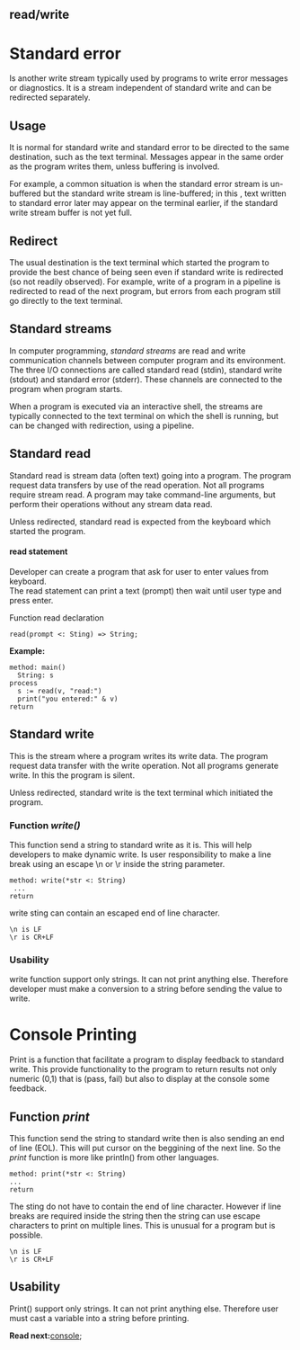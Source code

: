 ## read/write

# Standard error

Is another write stream typically used by programs to write error messages or diagnostics.  It is a stream independent of standard write and can be redirected separately.

## Usage

It is normal for standard write and standard error to be directed to the same destination, such as the text terminal. Messages appear in the same order as the program writes them, unless buffering is involved. 

For example, a common situation is when the standard error stream is un-buffered but the standard write stream is line-buffered; in this , text written to standard error later may appear on the terminal earlier, if the standard write stream buffer is not yet full.

## Redirect

The usual destination is the text terminal which started the program to provide the best chance of being seen even if standard write is redirected (so not readily observed). For example, write of a program in a pipeline is redirected to read of the next program, but errors from each program still go directly to the text terminal.


## Standard streams

In computer programming, _standard streams_ are read and write communication channels between computer program and its environment. The three I/O connections are called standard read (stdin), standard write (stdout) and standard error (stderr). These channels are connected to the program when program starts. 

When a program is executed via an interactive shell, the streams are typically connected 
to the text terminal on which the shell is running, but can be changed with redirection, using a pipeline.


## Standard read 

Standard read is stream data (often text) going into a program. The program request data transfers by use of the read operation. Not all programs require stream read. 
A program may take command-line arguments, but perform their operations without any stream data read.

Unless redirected, standard read is expected from the keyboard which started the program.

#### read statement 
Developer can create a program that ask for user to enter values from keyboard.  
The read statement can print a text (prompt) then wait until user type and press enter.

Function read declaration
```
read(prompt <: Sting) => String;
```

**Example:**
```
method: main()
  String: s
process  
  s := read(v, "read:")
  print("you entered:" & v)
return
```

## Standard write 

This is the stream where a program writes its write data. The program request data transfer with the write operation. Not all programs generate write. In this  the program is silent. 

Unless redirected, standard write is the text terminal which initiated the program.

### Function _write()_
This function send a string to standard write as it is. 
This will help developers to make dynamic write. 
Is user responsibility to make a line break using an escape \n or \r inside the string parameter.

```
method: write(*str <: String)
 ...
return
```

write sting can contain an escaped end of line character.
```
\n is LF 
\r is CR+LF
```

### Usability
write function support only strings. It can not print anything else. 
Therefore developer must make a conversion to a string before sending the value to write.


# Console Printing

Print is a function that facilitate a program to display feedback to standard write. 
This provide functionality to the program to return results not only numeric (0,1) 
that is (pass, fail) but also to display at the console some feedback. 

## Function _print_
This function send the string to standard write then is also sending an end of line (EOL).  This will put cursor on the beggining of the next line. So the _print_ function is more like println() from other languages.
```
method: print(*str <: String)
...
return
```

The sting do not have to contain the end of line character. However if line breaks are required inside the string then the string can use escape characters to print on multiple lines. This is unusual for a program but is possible.

```
\n is LF 
\r is CR+LF
```

## Usability
Print() support only strings. It can not print anything else. Therefore user must cast a variable into a string before printing.

**Read next:**[console](console.md);
